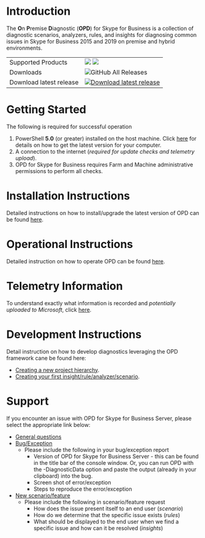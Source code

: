 # Introduction 

The **O**n **P**remise **D**iagnostic (**OPD**) for Skype for Business is a collection of diagnostic scenarios, analyzers, rules, and insights for diagnosing common issues in Skype for Business 2015 and 2019 on premise and hybrid environments. 

<table>
    <td> Supported Products </td>
    <td>
      <img src="https://img.shields.io/static/v1?label=Skype%20for%20Business&message=2015&color=%231777D6&style=plastic" /> <img src="https://img.shields.io/static/v1?label=Skype%20for%20Business&message=2019&color=%231777D6&style=plastic" />
    </td>
</tr>
  <tr>
    <td>Downloads </td>
    <td>
      <img alt="GitHub All Releases" src="https://img.shields.io/github/downloads/onpremdiag/sfbserver/total?color=green&label=Total%20Downloads&style=plastic" /> <br>
    </td>
  </tr>
  <tr>
    <td> Download latest release </td>
    <td> 
        <a href="https://github.com/onpremdiag/SfBServer/releases/download/1.1.2004.08003/1.1.2004.08003.zip">
            <img alt="Download latest release" src="https://img.shields.io/github/v/release/onpremdiag/sfbserver?label=latest%20version&style=plastic" /> <br>
        </a>
    </td>
  </tr>
</table>

# Getting Started
The following is required for successful operation
1.	PowerShell **5.0** (or greater) installed on the host machine. Click [here](https://github.com/powershell/powershell) for details
on how to get the latest version for your computer.  
2.	A connection to the internet (*required for update checks and telemetry upload*).
3.	OPD for Skype for Business requires Farm and Machine administrative permissions to perform all checks.

# Installation Instructions
Detailed instructions on how to install/upgrade the latest version of OPD can be found [here](https://github.com/onpremdiag/SfBServer/blob/master/docs/Installation.md).

# Operational Instructions
Detailed instruction on how to operate OPD can be found [here](https://github.com/onpremdiag/SfBServer/blob/master/docs/HowToUse.md).

# Telemetry Information
To understand exactly what information is recorded and *potentially uploaded to Microsoft*, click [here](https://github.com/onpremdiag/SfBServer/blob/master/docs/TelemetryData.md).

# Development Instructions
Detail instruction on how to develop diagnostics leveraging the OPD framework cane be
found here:

- [Creating a new project hierarchy](https://github.com/onpremdiag/SfBServer/blob/master/docs/NewProduct.md).
- [Creating your first insight/rule/analyzer/scenario](https://github.com/onpremdiag/SfBServer/blob/master/docs/DevelopmentReadme.md).

# Support
If you encounter an issue with OPD for Skype for Business Server, please select the appropriate link below:
- <a href="mailto:pop-sfbsupport@microsoft.com?subject=[OPD QUESTION] General Questions">General questions</a>
- <a href="mailto:pop-sfbsupport@microsoft.com?subject=[OPD BUG] Encountered an exception/bug during use">Bug/Exception</a>
  - Please include the following in your bug/exception report
    - Version of OPD for Skype for Business Server - this can be found in the title bar of the console window. Or, you can run OPD with the -DiagnosticData option and paste the output (already in your clipboard) into the bug.
    - Screen shot of error/exception
    - Steps to reproduce the error/exception
- <a href="mailto:pop-sfbsupport@microsoft.com?subject=[OPD REQUEST] New Scenario">New scenario/feature</a>
  - Please include the following in scenario/feature request
    - How does the issue present itself to an end user (*scenario*)
    - How do we determine that the specific issue exists (*rules*)
    - What should be displayed to the end user when we find a specific issue and how can it be resolved (*insights*)
